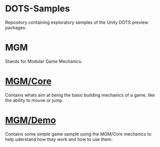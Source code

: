 # DOTS-Samples
Repository containing exploratory samples of the Unity DOTS preview packages.

# MGM
Stands for Modular Game Mechanics.

# [MGM/Core](./MGM/Assets/MGM/Core)
Contains whats aim at being the basic building mechanics of a game, like the ability to mouve or jump.

# [MGM/Demo](./MGM/Assets/MGM/Demo)
Contains some simple game sample using the MGM/Core mechanics to help uderstand how they work and how to use them.
